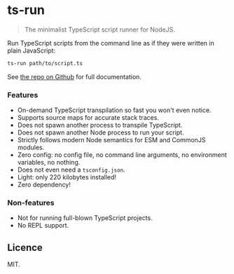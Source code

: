 # ts-run
> The minimalist TypeScript script runner for NodeJS.

Run TypeScript scripts from the command line as if they were written in plain JavaScript:

```sh
ts-run path/to/script.ts
```

See [the repo on Github](https://github.com/Septh/ts-run#readme) for full documentation.


### Features
- On-demand TypeScript transpilation so fast you won't even notice.
- Supports source maps for accurate stack traces.
- Does not spawn another process to transpile TypeScript.
- Does not spawn another Node process to run your script.
- Strictly follows modern Node semantics for ESM and CommonJS modules.
- Zero config: no config file, no command line arguments, no environment variables, no nothing.
- Does not even need a `tsconfig.json`.
- Light: only 220 kilobytes installed!
- Zero dependency!

### Non-features
- Not for running full-blown TypeScript projects.
- No REPL support.


## Licence
MIT.

